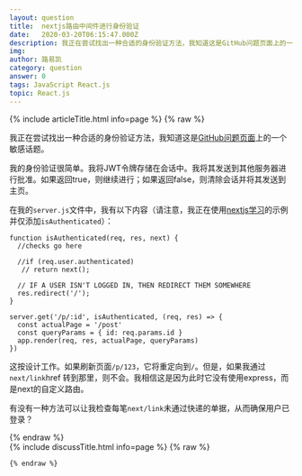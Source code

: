 ```yaml
---
layout: question
title:  nextjs路由中间件进行身份验证
date:   2020-03-20T06:15:47.000Z
description: 我正在尝试找出一种合适的身份验证方法，我知道这是GitHub问题页面上的一个敏感话题。我的身份验证很简单。我将JWT令牌存储在会话中。我将其发送到其他...
img: 
author: 路易凯
category: question
answer: 0
tags: JavaScript React.js
topic: React.js
---
```

<div class="article-root">
  <div class="article">
    {% include articleTitle.html info=page %}
    {% raw %}
    <div class="article-content"><p><font style="vertical-align: inherit;"><font style="vertical-align: inherit;">我正在尝试找出一种合适的身份验证方法，我知道这是</font></font><a href="https://github.com/zeit/next.js/issues/153" rel="noreferrer"><font style="vertical-align: inherit;"><font style="vertical-align: inherit;">GitHub问题页面</font></font></a><font style="vertical-align: inherit;"><font style="vertical-align: inherit;">上的一个敏感话题</font><font style="vertical-align: inherit;">。</font></font></p>

<p><font style="vertical-align: inherit;"><font style="vertical-align: inherit;">我的身份验证很简单。</font><font style="vertical-align: inherit;">我将JWT令牌存储在会话中。</font><font style="vertical-align: inherit;">我将其发送到其他服务器进行批准。</font><font style="vertical-align: inherit;">如果返回true，则继续进行；如果返回false，则清除会话并将其发送到主页。</font></font></p>

<p><font style="vertical-align: inherit;"><font style="vertical-align: inherit;">在我的</font></font><code>server.js</code><font style="vertical-align: inherit;"><font style="vertical-align: inherit;">文件中，我有以下内容（请注意，我正在使用</font></font><a href="https://nextjs.org/learn/basics/create-dynamic-pages" rel="noreferrer"><font style="vertical-align: inherit;"><font style="vertical-align: inherit;">nextjs学习</font></font></a><font style="vertical-align: inherit;"><font style="vertical-align: inherit;">的示例</font><font style="vertical-align: inherit;">并仅添加</font></font><code>isAuthenticated</code><font style="vertical-align: inherit;"><font style="vertical-align: inherit;">）：</font></font></p>

<pre><code>function isAuthenticated(req, res, next) {<font></font>
  //checks go here<font></font>
<font></font>
  //if (req.user.authenticated)<font></font>
   // return next();<font></font>
<font></font>
  // IF A USER ISN'T LOGGED IN, THEN REDIRECT THEM SOMEWHERE<font></font>
  res.redirect('/');<font></font>
}<font></font>
<font></font>
server.get('/p/:id', isAuthenticated, (req, res) =&gt; {<font></font>
  const actualPage = '/post'<font></font>
  const queryParams = { id: req.params.id }<font></font>
  app.render(req, res, actualPage, queryParams)<font></font>
})<font></font>
</code></pre>

<p><font style="vertical-align: inherit;"><font style="vertical-align: inherit;">这按设计工作。</font><font style="vertical-align: inherit;">如果刷新页面</font></font><code>/p/123</code><font style="vertical-align: inherit;"><font style="vertical-align: inherit;">，它将重定向到</font></font><code>/</code><font style="vertical-align: inherit;"><font style="vertical-align: inherit;">。</font><font style="vertical-align: inherit;">但是，如果我通过</font></font><code>next/link</code><font style="vertical-align: inherit;"><font style="vertical-align: inherit;">href </font><font style="vertical-align: inherit;">转到那里</font><font style="vertical-align: inherit;">，则不会。</font><font style="vertical-align: inherit;">我相信这是因为此时它没有使用express，而是next的自定义路由。</font></font></p>

<p><font style="vertical-align: inherit;"><font style="vertical-align: inherit;">有没有一种方法可以让我检查每笔</font></font><code>next/link</code><font style="vertical-align: inherit;"><font style="vertical-align: inherit;">未通过快递的单据，从而确保用户已登录？</font></font></p></div>
    {% endraw %}
  </div>

  <div class="discuss-wrapper">
    {% include discussTitle.html info=page %}
    {% raw %}
    
    {% endraw %}
  </div>
<div>
